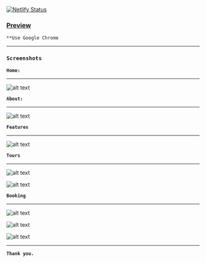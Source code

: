 


[![Netlify Status](https://api.netlify.com/api/v1/badges/de923b00-0cdc-42ea-bf70-61574dc53616/deploy-status)](https://5d3c8249891ee08481fbea56--jovial-goldstine-4c4410.netlify.com/)

### [Preview](https://5d3c8249891ee08481fbea56--jovial-goldstine-4c4410.netlify.com/)

`**Use Google Chrome`

___
### `Screenshots`

**`Home:`**
___
![alt text](https://github.com/lmavaiya/React-CSS/blob/master/Screenshots/1%20Home.png)

**`About:`**
___
![alt text](https://github.com/lmavaiya/React-CSS/blob/master/Screenshots/2%20About.png)

**`Features`**
___
![alt text](https://github.com/lmavaiya/React-CSS/blob/master/Screenshots/3%20Features.png)

**`Tours`**
___
![alt text](https://github.com/lmavaiya/React-CSS/blob/master/Screenshots/4%20Tours.png)

![alt text](https://github.com/lmavaiya/React-CSS/blob/master/Screenshots/5%20Tours_.png)

**`Booking`**
___
![alt text](https://github.com/lmavaiya/React-CSS/blob/master/Screenshots/6%20Booking_1.png)

![alt text](https://github.com/lmavaiya/React-CSS/blob/master/Screenshots/7%20Booking_2.png)

![alt text](https://github.com/lmavaiya/React-CSS/blob/master/Screenshots/8%20Booking_3.png)


___
**`Thank you.`**
